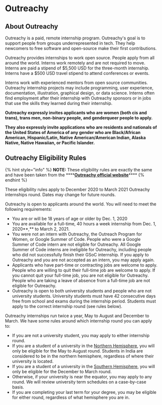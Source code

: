 # Outreachy

## About Outreachy

Outreachy is a paid, remote internship program. Outreachy's goal is to support people from groups underrepresented in tech. They help newcomers to free software and open-source make their first contributions.

Outreachy provides internships to work open source. People apply from all around the world. Interns work remotely and are not required to move. Interns are paid a stipend of $5,500 USD for the three-month internship. Interns have a $500 USD travel stipend to attend conferences or events.

Interns work with experienced mentors from open source communities. Outreachy internship projects may include programming, user experience, documentation, illustration, graphical design, or data science. Interns often find employment after their internship with Outreachy sponsors or in jobs that use the skills they learned during their internship.

**Outreachy expressly invites applicants who are women \(both cis and trans\), trans men, non-binary people, and genderqueer people to apply.**

**They also expressly invite applications who are residents and nationals of the United States of America of any gender who are Black/African American, Hispanic/Latin, Native American/American Indian, Alaska Native, Native Hawaiian, or Pacific Islander.**

## **Outreachy Eligibility Rules**

{% hint style="info" %}
**NOTE:** These eligibility rules are exactly the same and have been taken from the ****[**Outreachy official website**](https://www.outreachy.org/docs/applicant/#what-is-outreachy)\*\*\*\*
{% endhint %}

These eligibility rules apply to December 2020 to March 2021 Outreachy internships round. Dates may change for future rounds.

Outreachy is open to applicants around the world. You will need to meet the following requirements:

* You are or will be 18 years of age or older by Dec. 1, 2020
* You are available for a full-time, 40 hours a week internship from Dec. 1, 2020**,** to March 2, 2021.
* You were not an intern with Outreachy, the Outreach Program for Women, or Google Summer of Code. People who were a Google Summer of Code intern are not eligible for Outreachy. All Google Summer of Code interns are ineligible for Outreachy, including people who did not successfully finish their GSoC internship. If you apply to Outreachy and you are not accepted as an intern, you may apply again.
* Applicants who have part-time or contracting jobs are welcome to apply. People who are willing to quit their full-time job are welcome to apply. If you cannot quit your full-time job, you are not eligible for Outreachy. People who are taking a leave of absence from a full-time job are not eligible for Outreachy.
* Outreachy is open to both university students and people who are not university students. University students must have 42 consecutive days free from school and exams during the internship period. Students must apply to the correct internship round \(see rules below\).

Outreachy internships run twice a year, May to August and December to March. We have some rules around which internship round you can apply to:

* If you are not a university student, you may apply to either internship round.
* If you are a student of a university in the [Northern Hemisphere](https://en.wikipedia.org/wiki/Northern_Hemisphere), you will only be eligible for the May to August round. Students in India are considered to be in the northern hemisphere, regardless of where their university is located.
* If you are a student of a university in the [Southern Hemisphere](https://en.wikipedia.org/wiki/Southern_Hemisphere), you will only be eligible for the December to March round.
* Otherwise, if your university is near the equator, you may apply to any round. We will review university term schedules on a case-by-case basis.
* If you are completing your last term for your degree, you may be eligible for either round, regardless of what hemisphere you are in.

